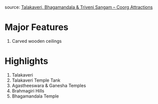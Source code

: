 source: [Talakaveri, Bhagamandala & Triveni Sangam – Coorg Attractions](https://www.inditales.com/talakaveri-bhagamandala-triveni-coorg/)
# Major Features
1. Carved wooden ceilings
# Highlights
1. Talakaveri
1. Talakaveri Temple Tank
1. Agastheeswara & Ganesha Temples
1. Brahmagiri Hills
1. Bhagamandala Temple
